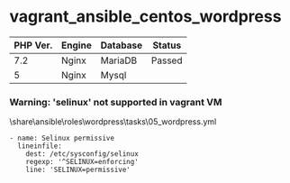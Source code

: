 # vagrant_ansible_centos_wordpress
|PHP Ver.|Engine|Database|Status|
|--|--|--|--|
|7.2|Nginx|MariaDB|Passed|
|5|Nginx|Mysql||

### Warning: 'selinux' not supported in vagrant VM
\share\ansible\roles\wordpress\tasks\05_wordpress.yml
```
- name: Selinux permissive
  lineinfile:
    dest: /etc/sysconfig/selinux
    regexp: '^SELINUX=enforcing'
    line: 'SELINUX=permissive'
```

